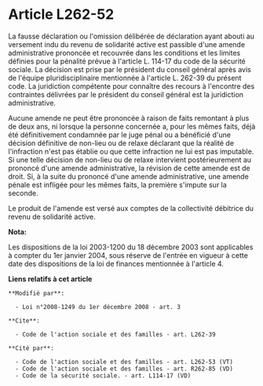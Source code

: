 # Article L262-52

La fausse déclaration ou l'omission délibérée de déclaration ayant abouti au versement indu du revenu de solidarité active
est passible d'une amende administrative prononcée et recouvrée dans les conditions et les limites définies pour la pénalité
prévue à l'article L. 114-17 du code de la sécurité sociale. La décision est prise par le président du conseil général après
avis de l'équipe pluridisciplinaire mentionnée à l'article L. 262-39 du présent code. La juridiction compétente pour
connaître des recours à l'encontre des contraintes délivrées par le président du conseil général est la juridiction
administrative. 

Aucune amende ne peut être prononcée à raison de faits remontant à plus de deux ans, ni lorsque la personne concernée a, pour
les mêmes faits, déjà été définitivement condamnée par le juge pénal ou a bénéficié d'une décision définitive de non-lieu ou
de relaxe déclarant que la réalité de l'infraction n'est pas établie ou que cette infraction ne lui est pas imputable. Si une
telle décision de non-lieu ou de relaxe intervient postérieurement au prononcé d'une amende administrative, la révision de
cette amende est de droit. Si, à la suite du prononcé d'une amende administrative, une amende pénale est infligée pour les
mêmes faits, la première s'impute sur la seconde. 

Le produit de l'amende est versé aux comptes de la collectivité débitrice du revenu de solidarité active.

**Nota:**

Les dispositions de la loi 2003-1200 du 18 décembre 2003 sont applicables à compter du 1er janvier 2004, sous réserve de
l'entrée en vigueur à cette date des dispositions de la loi de finances mentionnée à l'article 4.

**Liens relatifs à cet article**

	**Modifié par**:

	  - Loi n°2008-1249 du 1er décembre 2008 - art. 3

	**Cite**:

	  - Code de l'action sociale et des familles - art. L262-39

	**Cité par**:

	  - Code de l'action sociale et des familles - art. L262-53 (VT)
	  - Code de l'action sociale et des familles - art. R262-85 (VD)
	  - Code de la sécurité sociale. - art. L114-17 (VD)
